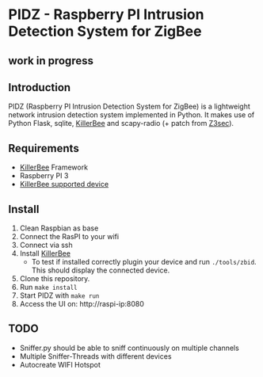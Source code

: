 # PIDZ - Raspberry PI Intrusion Detection System for ZigBee

## work in progress

## Introduction
PIDZ (Raspberry PI Intrusion Detection System for ZigBee) is a lightweight network intrusion detection system implemented in Python. It makes use of Python Flask, sqlite, [KillerBee](https://github.com/riverloopsec/killerbee) and scapy-radio (+ patch from [Z3sec](https://github.com/IoTsec/Z3sec)).

## Requirements
- [KillerBee](https://github.com/riverloopsec/killerbee) Framework
- Raspberry PI 3
- [KillerBee supported device](https://github.com/riverloopsec/killerbee#required-hardware)

## Install
1. Clean Raspbian as base
2. Connect the RasPI to your wifi
3. Connect via ssh
4. Install [KillerBee](https://github.com/riverloopsec/killerbee)
    + To test if installed correctly plugin your device and run `./tools/zbid`. This should display the connected device.
5. Clone this repository.
6. Run `make install`
7. Start PIDZ with `make run`
8. Access the UI on: http://raspi-ip:8080

## TODO
- Sniffer.py should be able to sniff continuously on multiple channels
- Multiple Sniffer-Threads with different devices
- Autocreate WIFI Hotspot

